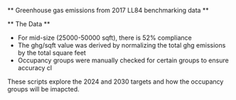 ** Greenhouse gas emissions from 2017 LL84 benchmarking data ** 

** The Data **

- For mid-size (25000-50000 sqft), there is 52% compliance
- The ghg/sqft value was derived by normalizing the total ghg emissions by the total square feet
- Occupancy groups were manually checked for certain groups to ensure accuracy cl 

These scripts explore the 2024 and 2030 targets and how the occupancy groups will be imapcted. 



